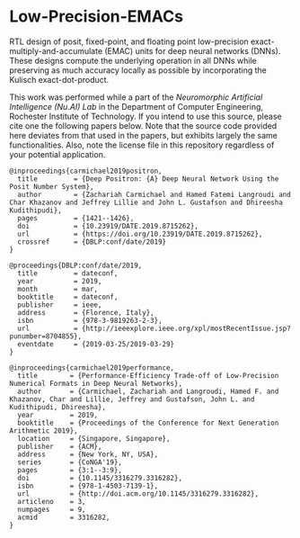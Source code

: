 # Low-Precision-EMACs
RTL design of posit, fixed-point, and floating point low-precision exact-multiply-and-accumulate (EMAC)
units for deep neural networks (DNNs). These designs compute the underlying operation in all DNNs while
preserving as much accuracy locally as possible by incorporating the Kulisch exact-dot-product.

This work was performed while a part of the *Neuromorphic Artificial Intelligence (Nu.AI) Lab* in the
Department of Computer Engineering, Rochester Institute of Technology. If you intend to use this
source, please cite one the following papers below. Note that the source code provided here deviates
from that used in the papers, but exhibits largely the same functionalities. Also, note the license file
in this repository regardless of your potential application.

```
@inproceedings{carmichael2019positron,
  title         = {Deep Positron: {A} Deep Neural Network Using the Posit Number System},
  author        = {Zachariah Carmichael and Hamed Fatemi Langroudi and Char Khazanov and Jeffrey Lillie and John L. Gustafson and Dhireesha Kudithipudi},
  pages         = {1421--1426},
  doi           = {10.23919/DATE.2019.8715262},
  url           = {https://doi.org/10.23919/DATE.2019.8715262},
  crossref      = {DBLP:conf/date/2019}
}

@proceedings{DBLP:conf/date/2019,
  title         = dateconf,
  year          = 2019,
  month         = mar,
  booktitle     = dateconf,
  publisher     = ieee,
  address       = {Florence, Italy},
  isbn          = {978-3-9819263-2-3},
  url           = {http://ieeexplore.ieee.org/xpl/mostRecentIssue.jsp?punumber=8704855},
  eventdate     = {2019-03-25/2019-03-29}
}
```

```
@inproceedings{carmichael2019performance,
  title        = {Performance-Efficiency Trade-off of Low-Precision Numerical Formats in Deep Neural Networks},
  author       = {Carmichael, Zachariah and Langroudi, Hamed F. and Khazanov, Char and Lillie, Jeffrey and Gustafson, John L. and Kudithipudi, Dhireesha},
  year         = 2019,
  booktitle    = {Proceedings of the Conference for Next Generation Arithmetic 2019},
  location     = {Singapore, Singapore},
  publisher    = {ACM},
  address      = {New York, NY, USA},
  series       = {CoNGA'19},
  pages        = {3:1--3:9},
  doi          = {10.1145/3316279.3316282},
  isbn         = {978-1-4503-7139-1},
  url          = {http://doi.acm.org/10.1145/3316279.3316282},
  articleno    = 3,
  numpages     = 9,
  acmid        = 3316282,
}

```

